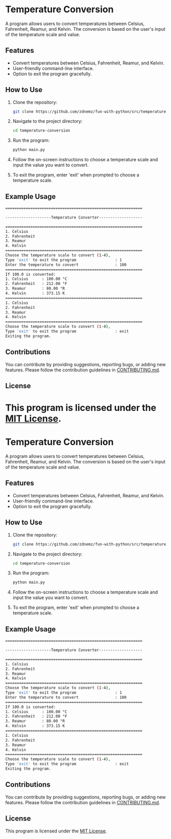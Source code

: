 # Temperature Conversion

A program allows users to convert temperatures between Celsius, Fahrenheit, Reamur, and Kelvin. The conversion is based on the user's input of the temperature scale and value.

## Features

- Convert temperatures between Celsius, Fahrenheit, Reamur, and Kelvin.
- User-friendly command-line interface.
- Option to exit the program gracefully.

## How to Use

1. Clone the repository:

   ```bash
   git clone https://github.com/zdnemz/fun-with-python/src/temperature-conversion.git
   ```

2. Navigate to the project directory:

   ```bash
   cd temperature-conversion
   ```

3. Run the program:

   ```bash
   python main.py
   ```

4. Follow the on-screen instructions to choose a temperature scale and input the value you want to convert.

5. To exit the program, enter 'exit' when prompted to choose a temperature scale.

## Example Usage

```bash
============================================================

--------------------Temperature Converter-------------------

============================================================
1. Celsius
2. Fahrenheit
3. Reamur
4. Kelvin
============================================================
Choose the temperature scale to convert (1-4),
Type 'exit' to exit the program                 : 1
Enter the temperature to convert                : 100
============================================================
If 100.0 is converted:
1. Celsius      : 100.00 °C
2. Fahrenheit   : 212.00 °F
3. Reamur       : 80.00 °R
4. Kelvin       : 373.15 K
============================================================
1. Celsius
2. Fahrenheit
3. Reamur
4. Kelvin
============================================================
Choose the temperature scale to convert (1-4),
Type 'exit' to exit the program                 : exit
Exiting the program.
```

## Contributions

You can contribute by providing suggestions, reporting bugs, or adding new features. Please follow the contribution guidelines in [CONTRIBUTING.md](/CONTRIBUTING.md).

## License

This program is licensed under the [MIT License](/LICENSE).
=======
# Temperature Conversion

A program allows users to convert temperatures between Celsius, Fahrenheit, Reamur, and Kelvin. The conversion is based on the user's input of the temperature scale and value.

## Features

- Convert temperatures between Celsius, Fahrenheit, Reamur, and Kelvin.
- User-friendly command-line interface.
- Option to exit the program gracefully.

## How to Use

1. Clone the repository:

   ```bash
   git clone https://github.com/zdnemz/fun-with-python/src/temperature-conversion.git
   ```

2. Navigate to the project directory:

   ```bash
   cd temperature-conversion
   ```

3. Run the program:

   ```bash
   python main.py
   ```

4. Follow the on-screen instructions to choose a temperature scale and input the value you want to convert.

5. To exit the program, enter 'exit' when prompted to choose a temperature scale.

## Example Usage

```bash
============================================================

--------------------Temperature Converter-------------------

============================================================
1. Celsius
2. Fahrenheit
3. Reamur
4. Kelvin
============================================================
Choose the temperature scale to convert (1-4),
Type 'exit' to exit the program                 : 1
Enter the temperature to convert                : 100
============================================================
If 100.0 is converted:
1. Celsius      : 100.00 °C
2. Fahrenheit   : 212.00 °F
3. Reamur       : 80.00 °R
4. Kelvin       : 373.15 K
============================================================
1. Celsius
2. Fahrenheit
3. Reamur
4. Kelvin
============================================================
Choose the temperature scale to convert (1-4),
Type 'exit' to exit the program                 : exit
Exiting the program.
```

## Contributions

You can contribute by providing suggestions, reporting bugs, or adding new features. Please follow the contribution guidelines in [CONTRIBUTING.md](/CONTRIBUTING.md).

## License

This program is licensed under the [MIT License](/LICENSE).
